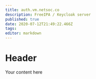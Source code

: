 ```yaml
---
title: auth.vm.netsoc.co
description: FreeIPA / Keycloak server
published: true
date: 2020-07-12T21:49:22.466Z
tags: 
editor: markdown
---
```


# Header
Your content here